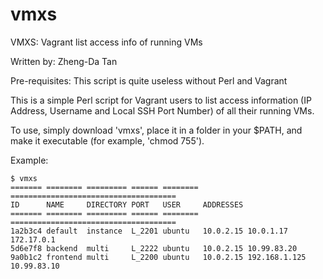 # vmxs
VMXS: Vagrant list access info of running VMs

Written by: Zheng-Da Tan

Pre-requisites: This script is quite useless without Perl and Vagrant

This is a simple Perl script for Vagrant users to list access information (IP Address, Username and Local SSH Port Number) of all their running VMs.

To use, simply download 'vmxs', place it in a folder in your $PATH, and make it executable (for example, 'chmod 755').

Example:
```
$ vmxs
======= ======== ========= ====== ======== =====================================
ID      NAME     DIRECTORY PORT   USER     ADDRESSES
======= ======== ========= ====== ======== =====================================
1a2b3c4 default  instance  L_2201 ubuntu   10.0.2.15 10.0.1.17 172.17.0.1
5d6e7f8 backend  multi     L_2222 ubuntu   10.0.2.15 10.99.83.20
9a0b1c2 frontend multi     L_2200 ubuntu   10.0.2.15 192.168.1.125 10.99.83.10
```
